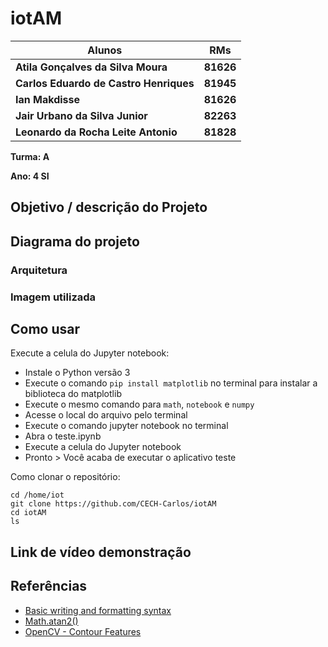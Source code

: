 # iotAM

| **Alunos** | **RMs** |
| --- | --- |
|**Atila Gonçalves da Silva Moura**| **81626** |
|**Carlos Eduardo de Castro Henriques**| **81945** |
|**Ian Makdisse**| **81626** |
|**Jair Urbano da Silva Junior**| **82263** |
|**Leonardo da Rocha Leite Antonio**| **81828** |

<!--TODO: Pegar o RM do pessoal. -->

**Turma: A**

**Ano: 4 SI**

## Objetivo / descrição do Projeto

## Diagrama do projeto

### Arquitetura

### Imagem utilizada

## Como usar 

Execute a celula do Jupyter notebook:

* Instale o Python versão 3
* Execute o comando `pip install matplotlib` no terminal para instalar a biblioteca do matplotlib 
* Execute o mesmo comando para `math`, `notebook` e `numpy`
* Acesse o local do arquivo pelo terminal
* Execute o comando jupyter notebook no terminal
* Abra o teste.ipynb
* Execute a celula do Jupyter notebook
* Pronto > Você acaba de executar o aplicativo teste

Como clonar o repositório:

    cd /home/iot
    git clone https://github.com/CECH-Carlos/iotAM
    cd iotAM
    ls


## Link de vídeo demonstração

<!--[Link para o video youtube](https://youtu.be/wv0MEnzSnEs)-->


## Referências 

* [Basic writing and formatting syntax](https://docs.github.com/en/github/writing-on-github/getting-started-with-writing-and-formatting-on-github/basic-writing-and-formatting-syntax)
* [Math.atan2()](https://developer.mozilla.org/pt-BR/docs/Web/JavaScript/Reference/Global_Objects/Math/atan2)
* [OpenCV - Contour Features](https://docs.opencv.org/4.x/dd/d49/tutorial_py_contour_features.html)
